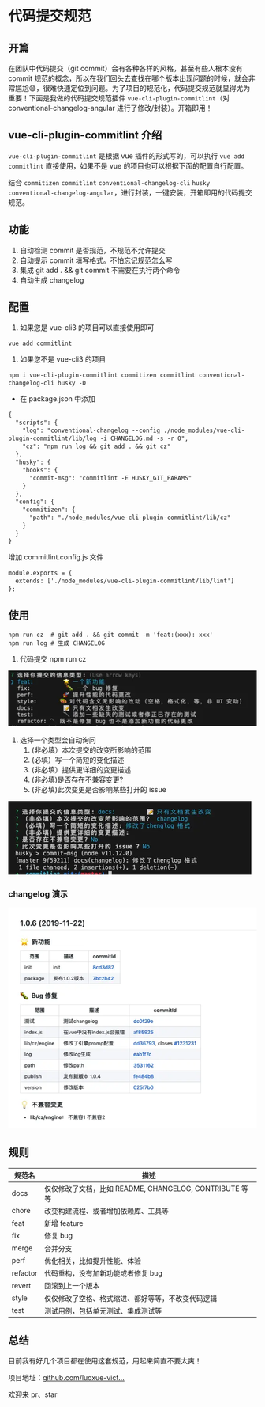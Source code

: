 # 代码提交规范

## 开篇

在团队中代码提交（git commit）会有各种各样的风格，甚至有些人根本没有 commit 规范的概念，所以在我们回头去查找在哪个版本出现问题的时候，就会非常尴尬😅，很难快速定位到问题。为了项目的规范化，代码提交规范就显得尤为重要！下面是我做的代码提交规范插件 `vue-cli-plugin-commitlint`（对 conventional-changelog-angular 进行了修改/封装）。开箱即用！

## vue-cli-plugin-commitlint 介绍

`vue-cli-plugin-commitlint` 是根据 vue 插件的形式写的，可以执行 `vue add commitlint` 直接使用，如果不是 vue 的项目也可以根据下面的配置自行配置。

结合 `commitizen` `commitlint` `conventional-changelog-cli` `husky` `conventional-changelog-angular`，进行封装，一键安装，开箱即用的代码提交规范。

## 功能

1. 自动检测 commit 是否规范，不规范不允许提交
2. 自动提示 commit 填写格式。不怕忘记规范怎么写
3. 集成 git add . && git commit 不需要在执行两个命令
4. 自动生成 changelog

## 配置

1. 如果您是 vue-cli3 的项目可以直接使用即可

```
vue add commitlint
```

1. 如果您不是 vue-cli3 的项目

```
npm i vue-cli-plugin-commitlint commitizen commitlint conventional-changelog-cli husky -D
```

- 在 package.json 中添加

```
{
  "scripts": {
    "log": "conventional-changelog --config ./node_modules/vue-cli-plugin-commitlint/lib/log -i CHANGELOG.md -s -r 0",
    "cz": "npm run log && git add . && git cz"
  },
  "husky": {
    "hooks": {
      "commit-msg": "commitlint -E HUSKY_GIT_PARAMS"
    }
  },
  "config": {
    "commitizen": {
      "path": "./node_modules/vue-cli-plugin-commitlint/lib/cz"
    }
  }
}
```

增加 commitlint.config.js 文件

```
module.exports = {
  extends: ['./node_modules/vue-cli-plugin-commitlint/lib/lint']
};
```

## 使用

```
npm run cz  # git add . && git commit -m 'feat:(xxx): xxx'
npm run log # 生成 CHANGELOG
```

1. 代码提交 npm run cz



![img](代码提交规范.assets/16ea5437d5810978)



1. 选择一个类型会自动询问
   1. (非必填）本次提交的改变所影响的范围
   2. (必填）写一个简短的变化描述
   3. (非必填）提供更详细的变更描述
   4. (非必填)是否存在不兼容变更?
   5. (非必填)此次变更是否影响某些打开的 issue



![img](代码提交规范.assets/16ea543bc1af2c9e)



### changelog 演示



![img](代码提交规范.assets/16ea543f4b413652)



## 规则

| 规范名   | 描述                                                    |
| -------- | ------------------------------------------------------- |
| docs     | 仅仅修改了文档，比如 README, CHANGELOG, CONTRIBUTE 等等 |
| chore    | 改变构建流程、或者增加依赖库、工具等                    |
| feat     | 新增 feature                                            |
| fix      | 修复 bug                                                |
| merge    | 合并分支                                                |
| perf     | 优化相关，比如提升性能、体验                            |
| refactor | 代码重构，没有加新功能或者修复 bug                      |
| revert   | 回滚到上一个版本                                        |
| style    | 仅仅修改了空格、格式缩进、都好等等，不改变代码逻辑      |
| test     | 测试用例，包括单元测试、集成测试等                      |

## 总结

目前我有好几个项目都在使用这套规范，用起来简直不要太爽！

项目地址：[github.com/luoxue-vict…](https://github.com/luoxue-victor/commitlint)

欢迎来 pr、star